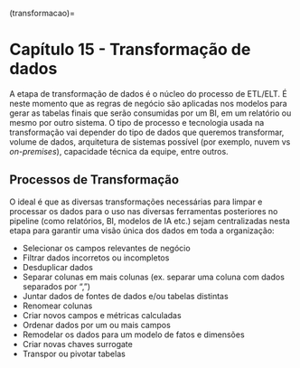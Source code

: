 (transformacao)=
# Capítulo 15 -  Transformação de dados

A etapa de transformação de dados é o núcleo do processo de ETL/ELT. É neste momento que as regras de negócio são aplicadas nos modelos para gerar as tabelas finais que serão consumidas por um BI, em um relatório ou mesmo por outro sistema. O tipo de processo e tecnologia usada na transformação vai depender do tipo de dados que queremos transformar, volume de dados, arquitetura de sistemas possível (por exemplo, nuvem vs *on-premises*), capacidade técnica da equipe, entre outros. 

## Processos de Transformação

O ideal é que as diversas transformações necessárias para limpar e processar os dados para o uso nas diversas ferramentas posteriores no pipeline (como relatórios, BI, modelos de IA etc.) sejam centralizadas nesta etapa para garantir uma visão única dos dados em toda a organização:

* Selecionar os campos relevantes de negócio
* Filtrar dados incorretos ou incompletos
* Desduplicar dados
* Separar colunas em mais colunas (ex. separar uma coluna com dados separados por “,”)
* Juntar dados de fontes de dados e/ou tabelas distintas
* Renomear colunas
* Criar novos campos e métricas calculadas
* Ordenar dados por um ou mais campos
* Remodelar os dados para um modelo de fatos e dimensões
* Criar novas chaves surrogate
* Transpor ou pivotar tabelas
